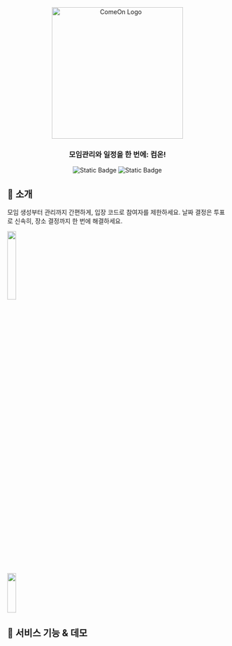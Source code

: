 <div align="center">
<img src="https://github.com/Come-On-App/Come-On-Frontend/assets/57677452/8183b984-4559-4cc8-a880-df573d5336ee" alt="ComeOn Logo" width="300" height="300" />
  
### 모임관리와 일정을 한 번에: 컴온!
![Static Badge](https://img.shields.io/badge/Apple-black?logo=ios)
![Static Badge](https://img.shields.io/badge/Android-%20)
</div>

## 🍕 소개
모임 생성부터 관리까지 간편하게, 입장 코드로 참여자를 제한하세요. 날짜 결정은 투표로 신속히, 장소 결정까지 한 번에 해결하세요.
<br>

<a href="https://apps.apple.com/us/app/컴온/id6447347168">
    <img src="https://github.com/Come-On-App/Come-On-Frontend/assets/57677452/441754c5-bf0a-477a-84db-057a0f36756a" width="20%" />
</a>
<br>
<a href="https://play.google.com/store/apps/details?id=com.comeon.app&hl=ko&gl=KR">
    <img src="https://github.com/Come-On-App/Come-On-Frontend/assets/57677452/bb175183-c55a-46ac-8bc4-521355fc8b9f" width="20%" height="90" />
</a>

## 📱 서비스 기능 & 데모

